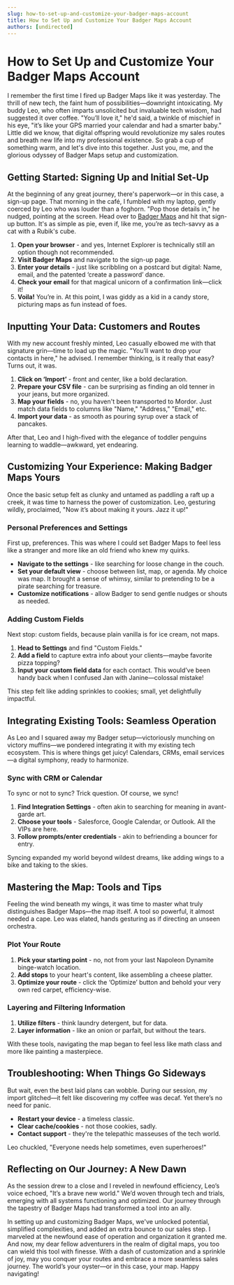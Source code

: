 ```yaml
---
slug: how-to-set-up-and-customize-your-badger-maps-account
title: How to Set Up and Customize Your Badger Maps Account
authors: [undirected]
---
```



# How to Set Up and Customize Your Badger Maps Account

I remember the first time I fired up Badger Maps like it was yesterday. The thrill of new tech, the faint hum of possibilities—downright intoxicating. My buddy Leo, who often imparts unsolicited but invaluable tech wisdom, had suggested it over coffee. "You’ll love it," he'd said, a twinkle of mischief in his eye, "it’s like your GPS married your calendar and had a smarter baby." Little did we know, that digital offspring would revolutionize my sales routes and breath new life into my professional existence. So grab a cup of something warm, and let's dive into this together. Just you, me, and the glorious odyssey of Badger Maps setup and customization.

## Getting Started: Signing Up and Initial Set-Up

At the beginning of any great journey, there's paperwork—or in this case, a sign-up page. That morning in the café, I fumbled with my laptop, gently coerced by Leo who was louder than a foghorn. "Pop those details in," he nudged, pointing at the screen. Head over to [Badger Maps](https://www.badgermapping.com) and hit that sign-up button. It's as simple as pie, even if, like me, you’re as tech-savvy as a cat with a Rubik's cube.

1. **Open your browser** - and yes, Internet Explorer is technically still an option though not recommended.
2. **Visit Badger Maps** and navigate to the sign-up page.
3. **Enter your details** - just like scribbling on a postcard but digital: Name, email, and the patented ‘create a password’ dance.
4. **Check your email** for that magical unicorn of a confirmation link—click it!
5. **Voila!** You’re in. At this point, I was giddy as a kid in a candy store, picturing maps as fun instead of foes.

## Inputting Your Data: Customers and Routes

With my new account freshly minted, Leo casually elbowed me with that signature grin—time to load up the magic. "You’ll want to drop your contacts in here," he advised. I remember thinking, is it really that easy? Turns out, it was.

1. **Click on ‘Import’** - front and center, like a bold declaration.
2. **Prepare your CSV file** - can be surprising as finding an old tenner in your jeans, but more organized.
3. **Map your fields** - no, you haven't been transported to Mordor. Just match data fields to columns like "Name," "Address," "Email," etc.
4. **Import your data** - as smooth as pouring syrup over a stack of pancakes.

After that, Leo and I high-fived with the elegance of toddler penguins learning to waddle—awkward, yet endearing.

## Customizing Your Experience: Making Badger Maps Yours

Once the basic setup felt as clunky and untamed as paddling a raft up a creek, it was time to harness the power of customization. Leo, gesturing wildly, proclaimed, "Now it’s about making it yours. Jazz it up!"

### Personal Preferences and Settings

First up, preferences. This was where I could set Badger Maps to feel less like a stranger and more like an old friend who knew my quirks.

- **Navigate to the settings** - like searching for loose change in the couch.
- **Set your default view** - choose between list, map, or agenda. My choice was map. It brought a sense of whimsy, similar to pretending to be a pirate searching for treasure.
- **Customize notifications** - allow Badger to send gentle nudges or shouts as needed.

### Adding Custom Fields

Next stop: custom fields, because plain vanilla is for ice cream, not maps.

1. **Head to Settings** and find "Custom Fields."
2. **Add a field** to capture extra info about your clients—maybe favorite pizza topping?
3. **Input your custom field data** for each contact. This would’ve been handy back when I confused Jan with Janine—colossal mistake!

This step felt like adding sprinkles to cookies; small, yet delightfully impactful.

## Integrating Existing Tools: Seamless Operation

As Leo and I squared away my Badger setup—victoriously munching on victory muffins—we pondered integrating it with my existing tech ecosystem. This is where things get juicy! Calendars, CRMs, email services—a digital symphony, ready to harmonize.

### Sync with CRM or Calendar

To sync or not to sync? Trick question. Of course, we sync!

1. **Find Integration Settings** - often akin to searching for meaning in avant-garde art.
2. **Choose your tools** - Salesforce, Google Calendar, or Outlook. All the VIPs are here.
3. **Follow prompts/enter credentials** - akin to befriending a bouncer for entry.

Syncing expanded my world beyond wildest dreams, like adding wings to a bike and taking to the skies.

## Mastering the Map: Tools and Tips

Feeling the wind beneath my wings, it was time to master what truly distinguishes Badger Maps—the map itself. A tool so powerful, it almost needed a cape. Leo was elated, hands gesturing as if directing an unseen orchestra.

### Plot Your Route

1. **Pick your starting point** - no, not from your last Napoleon Dynamite binge-watch location.
2. **Add stops** to your heart's content, like assembling a cheese platter.
3. **Optimize your route** - click the ‘Optimize’ button and behold your very own red carpet, efficiency-wise.

### Layering and Filtering Information

1. **Utilize filters** - think laundry detergent, but for data.
2. **Layer information** - like an onion or parfait, but without the tears.

With these tools, navigating the map began to feel less like math class and more like painting a masterpiece.

## Troubleshooting: When Things Go Sideways

But wait, even the best laid plans can wobble. During our session, my import glitched—it felt like discovering my coffee was decaf. Yet there’s no need for panic.

- **Restart your device** - a timeless classic.
- **Clear cache/cookies** - not those cookies, sadly.
- **Contact support** - they're the telepathic masseuses of the tech world.

Leo chuckled, "Everyone needs help sometimes, even superheroes!"

## Reflecting on Our Journey: A New Dawn

As the session drew to a close and I reveled in newfound efficiency, Leo’s voice echoed, "It’s a brave new world." We’d woven through tech and trials, emerging with all systems functioning and optimized. Our journey through the tapestry of Badger Maps had transformed a tool into an ally.

In setting up and customizing Badger Maps, we've unlocked potential, simplified complexities, and added an extra bounce to our sales step. I marveled at the newfound ease of operation and organization it granted me. And now, my dear fellow adventurers in the realm of digital maps, you too can wield this tool with finesse. With a dash of customization and a sprinkle of joy, may you conquer your routes and embrace a more seamless sales journey. The world’s your oyster—or in this case, your map. Happy navigating!